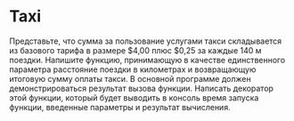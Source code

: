 # Taxi

Представьте, что сумма за пользование услугами такси складывается из
базового тарифа в  размере $4,00 плюс $0,25 за каждые 140 м поездки.
Напишите функцию, принимающую в качестве единственного параметра
расстояние поездки в километрах и возвращающую итоговую сумму оплаты такси. В  основной программе должен демонстрироваться результат
вызова функции.
Написать декоратор этой функции, который будет выводить в консоль время запуска функции, введенные параметры и результат вычисления.
